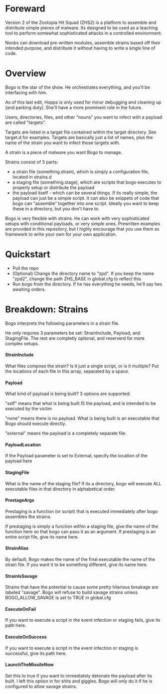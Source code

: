 # Foreward
Version 2 of the Zootopia Hit Squad (ZHS2) is a platform to assemble and distribute simple pieces of malware.
Its designed to be used as a teaching tool to perform somewhat sophisticated
attacks in a controlled environment.

Noobs can download pre-written modules, assemble strains based off their
intended purpose, and distribute it without having to write a single line
of code.

# Overview
Bogo is the star of the show. He orchestrates everything, and you'll be interfacing with him.

As of this last edit, Hopps is only used for minor debugging and cleaning up (and parking duty). She'll have a more prominent role in the future.

Users, directories, files, and other "nouns" you want to infect with a payload are called "targets".

Targets are listed in a target file contained within the target directory. See target.d for examples. Targets are basically just a list of names, plus the name of the strain you want to infect those targets with.

A strain is a piece of malware you want Bogo to manage. 

Strains consist of 3 parts:
- a strain file (something.strain), which is simply a configuration file, located in strains.d
- a staging file (something.stage), which are scripts that bogo executes to properly setup or distribute the payload
- the payload itself - which can be several things.
If its really simple, the payload can just be a simple script. It can also be snippets of code that bogo can "assemble" together
into one script. Ideally you want to keep these in a directory, but you don't have to.

Bogo is very flexible with strains. He can work with very sophisticated setups with conditional payloads, or very simple ones.
Prewritten examples are provided in this repository, but I highly encourage that you use them as framework to write your own for your own application.

# Quickstart
- Pull the repo
- (Optional) Change the directory name to "zpd".
If you keep the name "zpd2", change the path ZHS_BASE in global.cfg to reflect this
- Run bogo from the directory. If he has everything he needs, he'll say hes awaiting orders.

# Breakdown: Strains
Bogo interprets the following parameters in a strain file.

He only requires 3 parameters be set: StrainInclude, Payload, and StagingFile. The rest are completly optional, and reserverd for more complex setups.

#### StrainInclude
What files compose the strain? Is it just a single script, or is it multiple?
Put the locations of each file in this array, separated by a space.

#### Payload
What kind of payload is being built? 3 options are supported:

"self" means that what is being built IS the payload, and is intended to be executed by the victim

"none" means there is no payload. What is being built is an executable that Bogo should execute directly.

"external" means the payload is a completely separate file.

#### PayloadLocation
If the Payload parameter is set to External, specify the location of the payload here

#### StagingFile
What is the name of the staging file?
If its a directory, bogo will execute ALL executable files in that directory in alphabetical order.

#### PrestageArgs
Prestaging is a function (or script) that is executed immediately after bogo assembles the strains.

If prestaging is simply a function within a staging file, give the name of the function here so that bogo can pass it
as an argument.
If prestaging is an entire script file, give its name here.

#### StrainAlias
By default, Bogo makes the name of the final executable the name of the strain file.
If you want it to be something different, give its name here.

#### StrainIsSavage
Strains that have the potential to cause some pretty hilarious breakage are labeled "savage".
Bogo will refuse to build savage strains unless BOGO_ALLOW_SAVAGE is set to TRUE in global.cfg

#### ExecuteOnFail
If you want to execute a script in the event infection or staging fails, give its path here.

#### ExecuteOnSuccess
If you want to execute a script in the event infection or staging is successful, give its path here.

#### LaunchTheMissileNow
Set this to true if you want to immediately detonate the payload after its built.
I left this option in for shits and giggles. Bogo will only do it if he is configured to allow savage strains.
